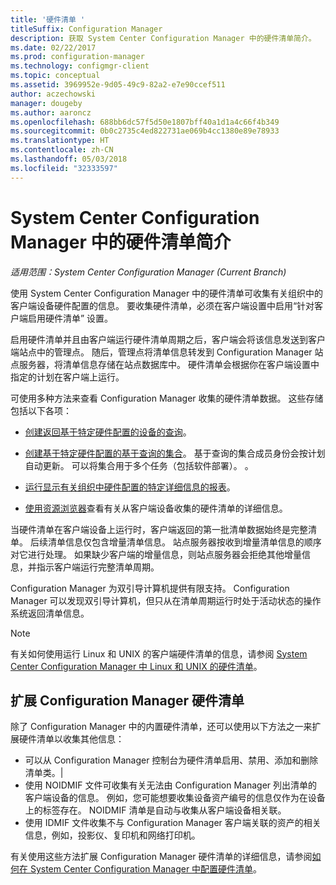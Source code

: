 ```yaml
---
title: '硬件清单 '
titleSuffix: Configuration Manager
description: 获取 System Center Configuration Manager 中的硬件清单简介。
ms.date: 02/22/2017
ms.prod: configuration-manager
ms.technology: configmgr-client
ms.topic: conceptual
ms.assetid: 3969952e-9d05-49c9-82a2-e7e90ccef511
author: aczechowski
manager: dougeby
ms.author: aaroncz
ms.openlocfilehash: 688bb6dc57f5d50e1807bff40a1d1a4c66f4b349
ms.sourcegitcommit: 0b0c2735c4ed822731ae069b4cc1380e89e78933
ms.translationtype: HT
ms.contentlocale: zh-CN
ms.lasthandoff: 05/03/2018
ms.locfileid: "32333597"
---
```

# <a name="introduction-to-hardware-inventory-in-system-center-configuration-manager"></a>System Center Configuration Manager 中的硬件清单简介

*适用范围：System Center Configuration Manager (Current Branch)*

使用 System Center Configuration Manager 中的硬件清单可收集有关组织中的客户端设备硬件配置的信息。 要收集硬件清单，必须在客户端设置中启用“针对客户端启用硬件清单”  设置。  

 启用硬件清单并且由客户端运行硬件清单周期之后，客户端会将该信息发送到客户端站点中的管理点。 随后，管理点将清单信息转发到 Configuration Manager 站点服务器，将清单信息存储在站点数据库中。 硬件清单会根据你在客户端设置中指定的计划在客户端上运行。  

 可使用多种方法来查看 Configuration Manager 收集的硬件清单数据。 这些存储包括以下各项：  

-   [创建返回基于特定硬件配置的设备的查询](../../../../core/servers/manage/queries-technical-reference.md)。  

-   [创建基于特定硬件配置的基于查询的集合](../../../../core/clients/manage/collections/introduction-to-collections.md)。 基于查询的集合成员身份会按计划自动更新。 可以将集合用于多个任务（包括软件部署）。 。  

-   [运行显示有关组织中硬件配置的特定详细信息的报表](../../../../core/servers/manage/reporting.md)。   

-   [使用资源浏览器](../../../../core/clients/manage/inventory/use-resource-explorer-to-view-hardware-inventory.md)查看有关从客户端设备收集的硬件清单的详细信息。   

 当硬件清单在客户端设备上运行时，客户端返回的第一批清单数据始终是完整清单。 后续清单信息仅包含增量清单信息。 站点服务器按收到增量清单信息的顺序对它进行处理。 如果缺少客户端的增量信息，则站点服务器会拒绝其他增量信息，并指示客户端运行完整清单周期。  

 Configuration Manager 为双引导计算机提供有限支持。 Configuration Manager 可以发现双引导计算机，但只从在清单周期运行时处于活动状态的操作系统返回清单信息。  

> [!NOTE]  
>  有关如何使用运行 Linux 和 UNIX 的客户端硬件清单的信息，请参阅 [System Center Configuration Manager 中 Linux 和 UNIX 的硬件清单](../../../../core/clients/manage/inventory/hardware-inventory-for-linux-and-unix.md)。  

## <a name="extending-configuration-manager-hardware-inventory"></a>扩展 Configuration Manager 硬件清单  
 除了 Configuration Manager 中的内置硬件清单，还可以使用以下方法之一来扩展硬件清单以收集其他信息：  

- 可以从 Configuration Manager 控制台为硬件清单启用、禁用、添加和删除清单类。|  
- 使用 NOIDMIF 文件可收集有关无法由 Configuration Manager 列出清单的客户端设备的信息。 例如，您可能想要收集设备资产编号的信息仅作为在设备上的标签存在。 NOIDMIF 清单是自动与收集从客户端设备相关联。  
- 使用 IDMIF 文件收集不与 Configuration Manager 客户端关联的资产的相关信息，例如，投影仪、复印机和网络打印机。  

 有关使用这些方法扩展 Configuration Manager 硬件清单的详细信息，请参阅[如何在 System Center Configuration Manager 中配置硬件清单](../../../../core/clients/manage/inventory/configure-hardware-inventory.md)。  
